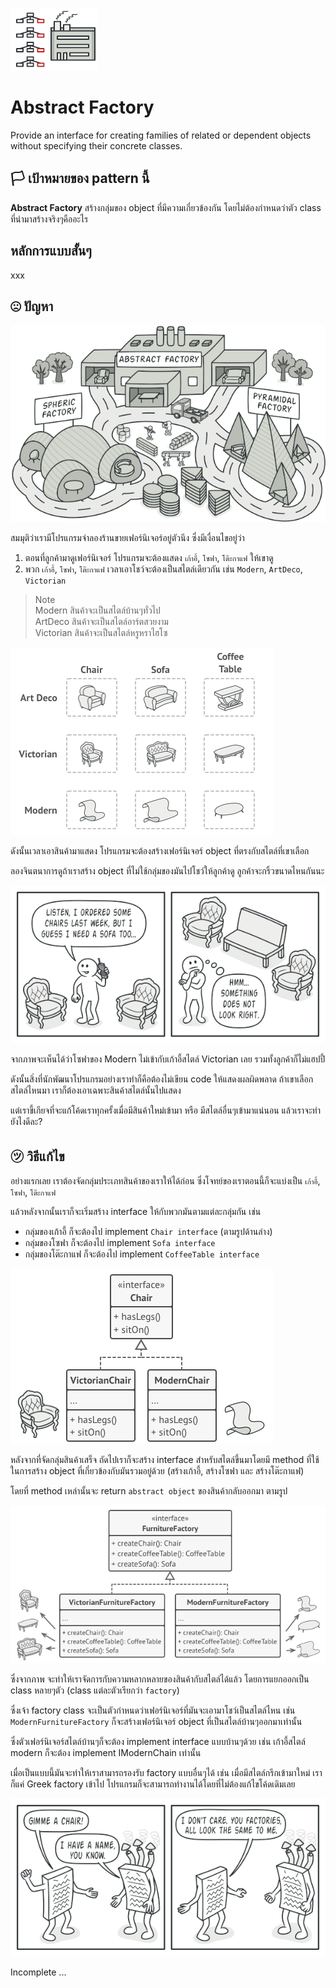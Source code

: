 ![img](assets/abstractfactory/abstract-factory-mini.png)
# Abstract Factory

Provide an interface for creating families of related or dependent objects without specifying their concrete classes.

## 🏳️ เป้าหมายของ pattern นี้
**Abstract Factory** สร้างกลุ่มของ object ที่มีความเกี่ยวข้องกัน โดยไม่ต้องกำหนดว่าตัว class ที่นำมาสร้างจริงๆคืออะไร

## หลักการแบบสั้นๆ
xxx

## ☹ ปัญหา
![img](assets/abstractfactory/abstract-factory.png)

สมมุติว่าเรามีโปรแกรมจำลองร้านขายเฟอร์นิเจอร์อยู่ตัวนึง ซึ่งมีเงื่อนไขอยู่ว่า

1. ตอนที่ลูกค้ามาดูเฟอร์นิเจอร์ โปรแกรมจะต้องแสดง `เก้าอี้`, `โซฟา`, `โต๊ะกาแฟ` ให้เขาดู
1. พวก `เก้าอี้`, `โซฟา`, `โต๊ะกาแฟ` เวลาเอาโชว์จะต้องเป็นสไตล์เดียวกัน เช่น `Modern`, `ArtDeco`, `Victorian`  
> Note  
Modern สินค้าจะเป็นสไตล์บ้านๆทั่วไป  
ArtDeco สินค้าจะเป็นสไตล์อาร์ตสวยงาม  
Victorian สินค้าจะเป็นสไตล์หรูหราไฮโซ

![img](assets/abstractfactory/problem-en.png)

ดังนั้นเวลาเอาสินค้ามาแสดง โปรแกรมจะต้องสร้างเฟอร์นิเจอร์ object ที่ตรงกับสไตล์ที่เขาเลือก

ลองจินตนาการดูถ้าเราสร้าง object ที่ไม่ใช้กลุ่มของมันไปโชว์ให้ลูกค้าดู ลูกค้าจะกริ้วขนาดไหนกันนะ

![img](assets/abstractfactory/abstract-factory-comic-1-en.png)

จากภาพจะเห็นได้ว่าโซฟาของ Modern ไม่เข้ากับเก้าอี้สไตล์ Victorian เลย รวมทั้งลูกค้าก็ไม่แฮปปี้

ดังนั้นสิ่งที่นักพัฒนาโปรแกรมอย่างเราทำก็คือต้องไม่เขียน code ให้แสดงผลผิดพลาด ถ้าเขาเลือกสไตล์ไหนมา เราก็ต้องเอาเฉพาะสินค้าสไตล์นั้นไปแสดง

แต่เราขี้เกียจที่จะแก้โค้ดเราทุกครั้งเมื่อมีสินค้าใหม่เข้ามา หรือ มีสไตล์อื่นๆเข้ามาแน่นอน แล้วเราจะทำยังไงดีละ?

## ㋡ วิธีแก้ไข

อย่างแรกเลย เราต้องจัดกลุ่มประเภทสินค้าของเราให้ได้ก่อน ซึ่งโจทย์ของเราตอนนี้ก็จะแบ่งเป็น `เก้าอี้`, `โซฟา`, `โต๊ะกาแฟ`

แล้วหลังจากนั้นเราก็จะเริ่มสร้าง interface ให้กับพวกมันตามแต่ละกลุ่มกัน เช่น
* กลุ่มของเก้าอี้ ก็จะต้องไป implement `Chair interface` (ตามรูปด้านล่าง)
* กลุ่มของโซฟา ก็จะต้องไป implement `Sofa interface`
* กลุ่มของโต๊ะกาแฟ ก็จะต้องไป implement `CoffeeTable interface`

![img](assets/abstractfactory/solution1.png)

หลังจากที่จัดกลุ่มสินค้าเสร็จ ถัดไปเราก็จะสร้าง interface สำหรับสไตล์ขึ้นมาโดยมี method ที่ใช้ในการสร้าง object ที่เกี่ยวข้องกับมันรวมอยู่ด้วย (สร้างเก้าอี้, สร้างโซฟา และ สร้างโต๊ะกาแฟ)

โดยที่ method เหล่านั้นจะ return `abstract object` ของสินค้ากลับออกมา ตามรูป

![img](assets/abstractfactory/solution2.png)

ซึ่งจากภาพ จะทำให้เราจัดการกับความหลากหลายของสินค้ากับสไตล์ได้แล้ว โดยการแยกออกเป็น class หลายๆตัว (class แต่ละตัวเรียกว่า `factory`)

ซึ่งเจ้า factory class จะเป็นตัวกำหนดว่าเฟอร์นิเจอร์ที่มันจะเอามาโชว์เป็นสไตล์ไหน เช่น `ModernFurnitureFactory` ก็จะสร้างเฟอร์นิเจอร์ object ที่เป็นสไตล์บ้านๆออกมาเท่านั้น

ซึ่งตัวเฟอร์นิเจอร์สไตล์บ้านๆก็จะต้อง implement interface แบบบ้านๆด้วย เช่น เก้าอี้สไตล์ modern ก็จะต้อง implement IModernChain เท่านั้น

เมื่อเป็นแบบนี้มันจะทำให้เราสามารถรองรับ factory แบบอื่นๆได้ เช่น เมื่อมีสไตล์กรีกเข้ามาใหม่ เราก็แค่ Greek factory เข้าไป โปรแกรมก็จะสามารถทำงานได้โดยที่ไม่ต้องแก้ไขโค้ดเดิมเลย

![img](assets/abstractfactory/abstract-factory-comic-2-en.png)

Incomplete ...